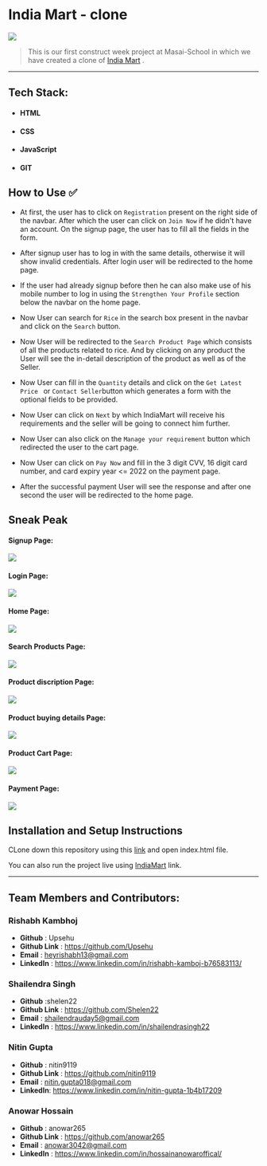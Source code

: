 # India Mart - clone

<img src="https://user-images.githubusercontent.com/16943997/138560458-a56fa67d-102a-4a87-8edf-421dfdf8a6c9.png">

>  This is our first construct week project at Masai-School in which we have created a clone of <a href="https://indiamart.com/">India Mart</a> . 

<hr>

## Tech Stack:
- #### HTML
- #### CSS
- #### JavaScript
- #### GIT

## How to Use ✅

- At first, the user has to click on `Registration` present on the right side of the navbar. After which the user can click on `Join Now` if he didn't have an account. On the signup page, the user has to fill all the fields in the form. 

- After signup user has to log in with the same details, otherwise it will show invalid credentials. After login user will be redirected to the home page.

- If the user had already signup before then he can also make use of his mobile number to log in using the `Strengthen Your Profile` section below the navbar on the home page.

- Now User can search for `Rice` in the search box present in the navbar and click on the `Search` button. 

- Now User will be redirected to the `Search Product Page` which consists of all the products related to rice. And by clicking on any product the User will see the in-detail description of the product as well as of the Seller.  

- Now User can fill in the `Quantity` details and click on the `Get Latest Price ` or `Contact Seller`button which generates a form with the optional fields to be provided.

- Now User can click on `Next` by which IndiaMart will receive his requirements and the seller will be going to connect him further.

- Now User can also click on the `Manage your requirement` button which redirected the user to the cart page.

- Now User can click on `Pay Now` and fill in the 3 digit CVV, 16 digit card number, and card expiry year <= 2022 on the payment page.

- After the successful payment User will see the response and after one second the user will be redirected to the home page.

## Sneak Peak
#### Signup Page:
<img src="https://user-images.githubusercontent.com/16943997/138561157-8f43311f-a02d-4d33-8858-d73d58301e1a.png"/>


#### Login Page:
<img src="https://user-images.githubusercontent.com/16943997/138561232-9f947515-b14a-4365-bce1-bd88e48e2b7d.png" />


#### Home Page:
<img src="https://user-images.githubusercontent.com/16943997/138560458-a56fa67d-102a-4a87-8edf-421dfdf8a6c9.png" />


#### Search Products Page:
<img src="https://user-images.githubusercontent.com/16943997/138561262-31790170-c388-4ede-97b7-3dae89085c0d.png" />


#### Product discription Page:
<img src="https://user-images.githubusercontent.com/16943997/138561281-ef6c1fbb-c59f-4782-9cd9-cf34068756e4.png" />


#### Product buying details Page:
<img src="https://user-images.githubusercontent.com/16943997/138561487-cc9f18fb-2dfb-4cc6-a786-a99b0c6458c7.png" />

#### Product Cart Page:
<img src = "https://user-images.githubusercontent.com/16943997/138561528-fe3030e7-9f2c-41f6-8764-14fc0a1b44c0.png" />


#### Payment Page:
<img src="https://user-images.githubusercontent.com/16943997/138561541-4a5298ef-c92f-4f69-b4e5-820f4d450fad.png" />


## Installation and Setup Instructions
CLone down this repository using this <a href="https://github.com/Upsehu/India-Mart.git">link</a> and open index.html file.

You can also run the project live using <a href="https://upsehu.github.io/India-Mart/">IndiaMart</a> link.

<hr/>

## Team Members and Contributors:

### Rishabh Kambhoj
- **Github** : Upsehu
- **Github Link** : https://github.com/Upsehu
- **Email** : heyrishabh13@gmail.com
- **LinkedIn** : https://www.linkedin.com/in/rishabh-kamboj-b76583113/

### Shailendra Singh
- **Github** :shelen22
- **Github Link** : https://github.com/Shelen22
- **Email** : shailendrauday5@gmail.com
- **LinkedIn** :  https://www.linkedin.com/in/shailendrasingh22

### Nitin Gupta
- **Github** : nitin9119
- **Github Link** : https://github.com/nitin9119
- **Email** : nitin.gupta018@gmail.com
- **LinkedIn**: https://www.linkedin.com/in/nitin-gupta-1b4b17209


### Anowar Hossain
- **Github** : anowar265
- **Github Link** : https://github.com/anowar265
- **Email** : anowar3042@gmail.com
- **LinkedIn** :  https://www.linkedin.com/in/hossainanowaroffical/



